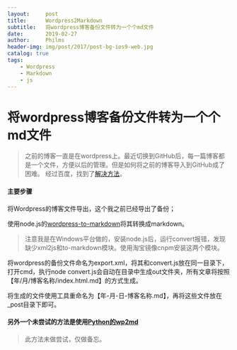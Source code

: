 ```yaml
---
layout:     post
title:      Wordpress2Markdown
subtitle:   将wordpress博客备份文件转为一个个md文件
date:       2019-02-27
author:     Philms
header-img: img/post/2017/post-bg-ios9-web.jpg
catalog: true
tags:
    - Wordpress
    - Markdown
    - js
---
```


# 将wordpress博客备份文件转为一个个md文件

>之前的博客一直是在wordpress上。最近切换到GitHub后，每一篇博客都是一个文件，方便以后的管理。但是如何将之前的博客导入到GitHub成了困难。
>经过百度，找到了[解决方法](https://segmentfault.com/q/1010000007307027)。

#### 主要步骤

将Wordpress的博客文件导出，这个我之前已经导出了备份；

使用node.js的[wordpress-to-markdown](https://github.com/ytechie/wordpress-to-markdown)将其转换成markdown。

>注意我是在Windows平台做的，安装node.js后，运行convert报错，发现缺少xml2js和to-markdown模块。使用淘宝镜像cnpm安装这两个模块。

将wordpress的备份文件命名为export.xml，将其和convert.js放在同一目录下，打开cmd，执行node  convert.js会自动在目录中生成out文件夹，所有文章将按照【年/月/博客名称/index.html.md】的方式生成。

将生成的文件使用工具重命名为【年-月-日-博客名称.md】，再将这些文件放在_post目录下即可。

#### 另外一个未尝试的方法是使用[Python的wp2md](https://github.com/dreikanter/wp2md)
>此方法未做尝试，仅做备忘。
